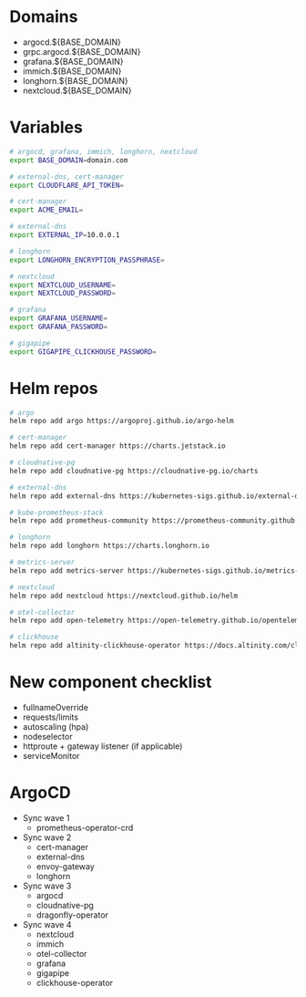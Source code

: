 # Domains
* argocd.${BASE_DOMAIN}
* grpc.argocd.${BASE_DOMAIN}
* grafana.${BASE_DOMAIN}
* immich.${BASE_DOMAIN}
* longhorn.${BASE_DOMAIN}
* nextcloud.${BASE_DOMAIN}

# Variables
```bash
# argocd, grafana, immich, longhorn, nextcloud
export BASE_DOMAIN=domain.com

# external-dns, cert-manager
export CLOUDFLARE_API_TOKEN=

# cert-manager
export ACME_EMAIL=

# external-dns
export EXTERNAL_IP=10.0.0.1

# longhorn
export LONGHORN_ENCRYPTION_PASSPHRASE=

# nextcloud
export NEXTCLOUD_USERNAME=
export NEXTCLOUD_PASSWORD=

# grafana
export GRAFANA_USERNAME=
export GRAFANA_PASSWORD=

# gigapipe
export GIGAPIPE_CLICKHOUSE_PASSWORD=
```

# Helm repos
```bash
# argo
helm repo add argo https://argoproj.github.io/argo-helm

# cert-manager
helm repo add cert-manager https://charts.jetstack.io

# cloudnative-pg
helm repo add cloudnative-pg https://cloudnative-pg.io/charts

# external-dns
helm repo add external-dns https://kubernetes-sigs.github.io/external-dns/

# kube-prometheus-stack
helm repo add prometheus-community https://prometheus-community.github.io/helm-charts

# longhorn
helm repo add longhorn https://charts.longhorn.io

# metrics-server
helm repo add metrics-server https://kubernetes-sigs.github.io/metrics-server/

# nextcloud
helm repo add nextcloud https://nextcloud.github.io/helm

# otel-collector
helm repo add open-telemetry https://open-telemetry.github.io/opentelemetry-helm-charts

# clickhouse
helm repo add altinity-clickhouse-operator https://docs.altinity.com/clickhouse-operator/
```

# New component checklist
* fullnameOverride
* requests/limits
* autoscaling (hpa)
* nodeselector
* httproute + gateway listener (if applicable)
* serviceMonitor

# ArgoCD
* Sync wave 1
   * prometheus-operator-crd
* Sync wave 2
   * cert-manager
   * external-dns
   * envoy-gateway
   * longhorn
* Sync wave 3
   * argocd
   * cloudnative-pg
   * dragonfly-operator
* Sync wave 4
   * nextcloud
   * immich
   * otel-collector
   * grafana
   * gigapipe
   * clickhouse-operator